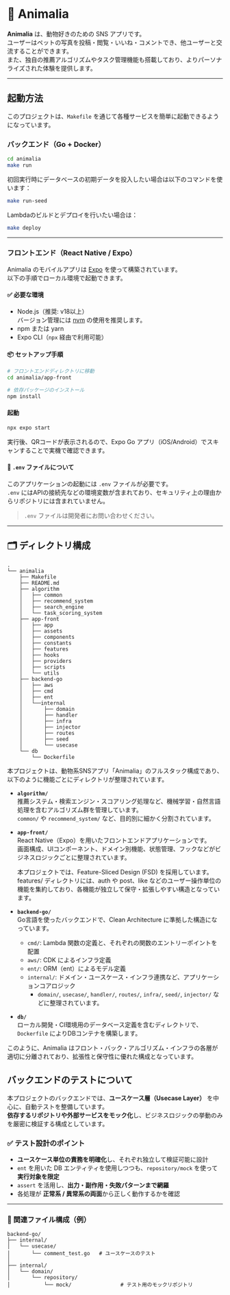 # 🐾 Animalia

**Animalia** は、動物好きのための SNS アプリです。  
ユーザーはペットの写真を投稿・閲覧・いいね・コメントでき、他ユーザーと交流することができます。  
また、独自の推薦アルゴリズムやタスク管理機能も搭載しており、よりパーソナライズされた体験を提供します。

---

## 起動方法

このプロジェクトは、`Makefile` を通じて各種サービスを簡単に起動できるようになっています。

### バックエンド（Go + Docker）

```bash
cd animalia
make run
```

初回実行時にデータベースの初期データを投入したい場合は以下のコマンドを使います：

```bash
make run-seed
```

Lambdaのビルドとデプロイを行いたい場合は：

```bash
make deploy
```

---

### フロントエンド（React Native / Expo）

Animalia のモバイルアプリは [Expo](https://expo.dev/) を使って構築されています。  
以下の手順でローカル環境で起動できます。

#### ✅ 必要な環境

- Node.js（推奨: v18以上）  
  バージョン管理には [nvm](https://github.com/nvm-sh/nvm) の使用を推奨します。
- npm または yarn
- Expo CLI（`npx` 経由で利用可能）

#### 📦 セットアップ手順

```bash
# フロントエンドディレクトリに移動
cd animalia/app-front

# 依存パッケージのインストール
npm install
```

#### 起動

```bash
npx expo start
```

実行後、QRコードが表示されるので、Expo Go アプリ（iOS/Android）でスキャンすることで実機で確認できます。

#### 🔐 `.env` ファイルについて

このアプリケーションの起動には `.env` ファイルが必要です。  
`.env` にはAPIの接続先などの環境変数が含まれており、セキュリティ上の理由からリポジトリには含まれていません。

> `.env` ファイルは開発者にお問い合わせください。

---

## 🗂 ディレクトリ構成

```
.
└── animalia
    ├── Makefile
    ├── README.md
    ├── algorithm
    │   ├── common
    │   ├── recommend_system
    │   ├── search_engine
    │   └── task_scoring_system
    ├── app-front
    │   ├── app
    │   ├── assets
    │   ├── components
    │   ├── constants
    │   ├── features
    │   ├── hooks
    │   ├── providers
    │   ├── scripts
    │   └── utils
    ├── backend-go
    │   ├── aws
    │   ├── cmd
    │   ├── ent
    │   └──internal
    │       ├── domain
    │       ├── handler
    │       ├── infra
    │       ├── injector
    │       ├── routes
    │       ├── seed
    │       └── usecase
    └── db
        └── Dockerfile
```

本プロジェクトは、動物系SNSアプリ「Animalia」のフルスタック構成であり、以下のように機能ごとにディレクトリが整理されています。

- **`algorithm/`**  
  推薦システム・検索エンジン・スコアリング処理など、機械学習・自然言語処理を含むアルゴリズム群を管理しています。  
  `common/` や `recommend_system/` など、目的別に細かく分割されています。

- **`app-front/`**  
  React Native（Expo）を用いたフロントエンドアプリケーションです。  
  画面構成、UIコンポーネント、ドメイン別機能、状態管理、フックなどがビジネスロジックごとに整理されています。


  本プロジェクトでは、Feature-Sliced Design (FSD) を採用しています。
  features/ ディレクトリには、auth や post、like などのユーザー操作単位の機能を集約しており、各機能が独立して保守・拡張しやすい構造となっています。



- **`backend-go/`**  
  Go言語を使ったバックエンドで、Clean Architecture に準拠した構造になっています。  
  - `cmd/`: Lambda 関数の定義と、それぞれの関数のエントリーポイントを配置  
  - `aws/`: CDK によるインフラ定義  
  - `ent/`: ORM（ent）によるモデル定義  
  - `internal/`: ドメイン・ユースケース・インフラ連携など、アプリケーションコアロジック  
    - `domain/`, `usecase/`, `handler/`, `routes/`, `infra/`, `seed/`, `injector/` などに整理されています。

- **`db/`**  
  ローカル開発・CI環境用のデータベース定義を含むディレクトリで、`Dockerfile` によりDBコンテナを構築します。

このように、Animalia はフロント・バック・アルゴリズム・インフラの各層が適切に分離されており、拡張性と保守性に優れた構成となっています。

## バックエンドのテストについて

本プロジェクトのバックエンドでは、**ユースケース層（Usecase Layer）** を中心に、自動テストを整備しています。  
**依存するリポジトリや外部サービスをモック化**し、ビジネスロジックの挙動のみを厳密に検証する構成としています。

### ✅ テスト設計のポイント

- **ユースケース単位の責務を明確化**し、それぞれ独立して検証可能に設計
- `ent` を用いた DB エンティティを使用しつつも、`repository/mock` を使って**実行対象を限定**
- `assert` を活用し、**出力・副作用・失敗パターンまで網羅**
- 各処理が **正常系 / 異常系の両面**から正しく動作するかを確認

---

### 🔗 関連ファイル構成（例）

```
backend-go/
├── internal/
│   └── usecase/
│       └── comment_test.go   # ユースケースのテスト
│
├── internal/
│   └── domain/
│       └── repository/
│           └── mock/                # テスト用のモックリポジトリ
```